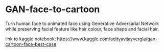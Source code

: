 # GAN-face-to-cartoon
Turn human face to animated face using Generative Adversarial Network while preserving facial feature like hair colour, face shape and facial hair.

link to kaggle notebook: https://www.kaggle.com/adityavijayvergia/gan-cartoon-face-best-case
